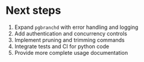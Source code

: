 # Next steps

1. Expand `pgbranchd` with error handling and logging
2. Add authentication and concurrency controls
3. Implement pruning and trimming commands
4. Integrate tests and CI for python code
5. Provide more complete usage documentation
